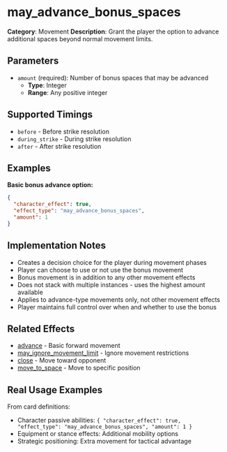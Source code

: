 # may_advance_bonus_spaces

**Category**: Movement
**Description**: Grant the player the option to advance additional spaces beyond normal movement limits.

## Parameters

- `amount` (required): Number of bonus spaces that may be advanced
  - **Type**: Integer
  - **Range**: Any positive integer

## Supported Timings

- `before` - Before strike resolution
- `during_strike` - During strike resolution
- `after` - After strike resolution

## Examples

**Basic bonus advance option:**
```json
{
  "character_effect": true,
  "effect_type": "may_advance_bonus_spaces",
  "amount": 1
}
```

## Implementation Notes

- Creates a decision choice for the player during movement phases
- Player can choose to use or not use the bonus movement
- Bonus movement is in addition to any other movement effects
- Does not stack with multiple instances - uses the highest amount available
- Applies to advance-type movements only, not other movement effects
- Player maintains full control over when and whether to use the bonus

## Related Effects

- [advance](advance.md) - Basic forward movement
- [may_ignore_movement_limit](may_ignore_movement_limit.md) - Ignore movement restrictions
- [close](close.md) - Move toward opponent
- [move_to_space](move_to_space.md) - Move to specific position

## Real Usage Examples

From card definitions:
- Character passive abilities: `{ "character_effect": true, "effect_type": "may_advance_bonus_spaces", "amount": 1 }`
- Equipment or stance effects: Additional mobility options
- Strategic positioning: Extra movement for tactical advantage
